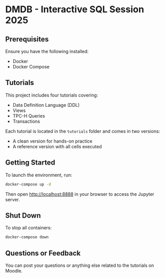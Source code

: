 # DMDB - Interactive SQL Session 2025

## Prerequisites  
Ensure you have the following installed:  
- Docker  
- Docker Compose  

## Tutorials  
This project includes four tutorials covering:  
- Data Definition Language (DDL)  
- Views  
- TPC-H Queries  
- Transactions  

Each tutorial is located in the `tutorials` folder and comes in two versions:  
- A clean version for hands-on practice  
- A reference version with all cells executed  

## Getting Started  
To launch the environment, run:  
```bash
docker-compose up -d
```  

Then open [http://localhost:8888](http://localhost:8888) in your browser to access the Jupyter server.  

## Shut Down  
To stop all containers:  
```bash
docker-compose down
```  

## Questions or Feedback  
You can post your questions or anything else related to the tutorials on Moodle.
